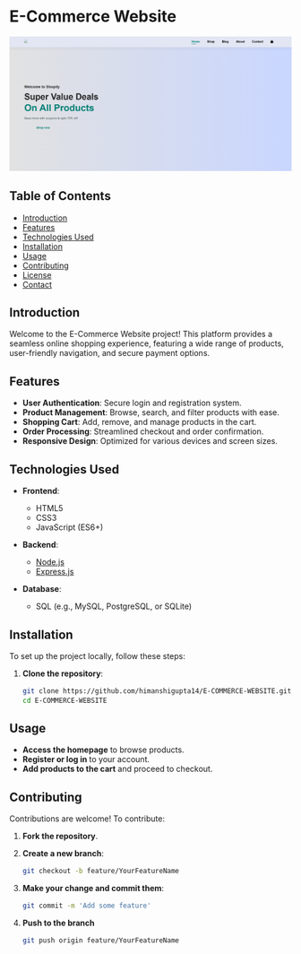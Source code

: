 # E-Commerce Website

![E-Commerce Website](ss.png)

## Table of Contents

- [Introduction](#introduction)
- [Features](#features)
- [Technologies Used](#technologies-used)
- [Installation](#installation)
- [Usage](#usage)
- [Contributing](#contributing)
- [License](#license)
- [Contact](#contact)

## Introduction

Welcome to the E-Commerce Website project! This platform provides a seamless online shopping experience, featuring a wide range of products, user-friendly navigation, and secure payment options.

## Features

- **User Authentication**: Secure login and registration system.
- **Product Management**: Browse, search, and filter products with ease.
- **Shopping Cart**: Add, remove, and manage products in the cart.
- **Order Processing**: Streamlined checkout and order confirmation.
- **Responsive Design**: Optimized for various devices and screen sizes.

## Technologies Used

- **Frontend**:
  - HTML5
  - CSS3
  - JavaScript (ES6+)
  

- **Backend**:
  - [Node.js](https://nodejs.org/)
  - [Express.js](https://expressjs.com/)

- **Database**:
  - SQL (e.g., MySQL, PostgreSQL, or SQLite)



## Installation

To set up the project locally, follow these steps:

1. **Clone the repository**:
   ```bash
   git clone https://github.com/himanshigupta14/E-COMMERCE-WEBSITE.git
   cd E-COMMERCE-WEBSITE
   ```

## Usage

- **Access the homepage** to browse products.  
- **Register or log in** to your account.  
- **Add products to the cart** and proceed to checkout.

## Contributing

Contributions are welcome! To contribute:

1. **Fork the repository**.

2. **Create a new branch**:
   ```bash
   git checkout -b feature/YourFeatureName
    ```
3. **Make your change and commit them**:
   ```bash
   git commit -m 'Add some feature'
    ```
4. **Push to the branch**
    ```bash
    git push origin feature/YourFeatureName
    ```
    
